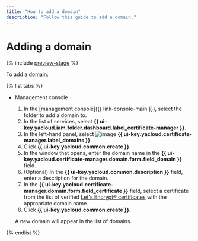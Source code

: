 ```yaml
---
title: "How to add a domain"
description: "Follow this guide to add a domain."
---
```


# Adding a domain

{% include [preview-stage](../../../_includes/certificate-manager/preview-stage.md) %}

To add a [domain](../../concepts/index.md):

{% list tabs %}

- Management console

   1. In the [management console]({{ link-console-main }}), select the folder to add a domain to.
   1. In the list of services, select **{{ ui-key.yacloud.iam.folder.dashboard.label_certificate-manager }}**.
   1. In the left-hand panel, select ![image](../../../_assets/certificate-manager/domains.svg) **{{ ui-key.yacloud.certificate-manager.label_domains }}**.
   1. Click **{{ ui-key.yacloud.common.create }}**.
   1. In the window that opens, enter the domain name in the **{{ ui-key.yacloud.certificate-manager.domain.form.field_domain }}** field.
   1. (Optional) In the **{{ ui-key.yacloud.common.description }}** field, enter a description for the domain.
   1. In the **{{ ui-key.yacloud.certificate-manager.domain.form.field_certificate }}** field, select a certificate from the list of verified [Let's Encrypt® certificates](../../concepts/managed-certificate.md) with the appropriate domain name.
   1. Click **{{ ui-key.yacloud.common.create }}**.

   A new domain will appear in the list of domains.

{% endlist %}
